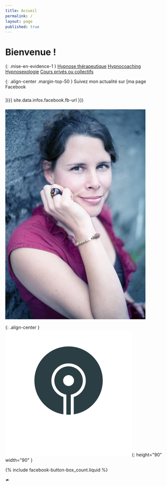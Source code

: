 ```yaml
---
title: Accueil
permalink: /
layout: page
published: true
---
```


# Bienvenue !

{: .mise-en-evidence-1 }
[Hypnose thérapeutique](./hypnose/)
<i class="fa fa-envira" aria-hidden="true"></i>
[Hypnocoaching](./hypnocoaching/)
<i class="fa fa-envira" aria-hidden="true"></i>
[Hypnosexologie](https://laetitiastucki.github.io/sacree-sexualite-v2/hypnosexologie/)
<i class="fa fa-envira" aria-hidden="true"></i>
[Cours privés ou collectifs](./cours/)

{: .align-center .margin-top-50 }
Suivez mon actualité sur
[ma page Facebook<br/><i style="font-size:30pt;" class="fa fa-facebook-official"></i>]({{ site.data.infos.facebook.fb-url }})

![Lætitia Stucki](images/laetitia-stucki.jpg)

{: .align-center }
![](images/logo-laetitia-stucki-anthracite.svg){: height="90" width="90" }

{% include facebook-button-box_count.liquid %}

☙
